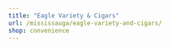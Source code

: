 ```yaml
---
title: "Eagle Variety & Cigars"
url: /mississauga/eagle-variety-and-cigars/
shop: convenience
---
```

